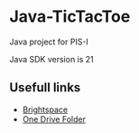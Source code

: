 # Java-TicTacToe
Java project for PIS-I

Java SDK version is 21

## Usefull links
- [Brightspace](https://brightspace.hanze.nl/d2l/home/13089)
- [One Drive Folder](https://hanzenl-my.sharepoint.com/:f:/r/personal/a_van_de_vosse_st_hanze_nl/Documents/Project%20Intelligente%20Systemen%20I?csf=1&web=1&e=N7nIWR)
